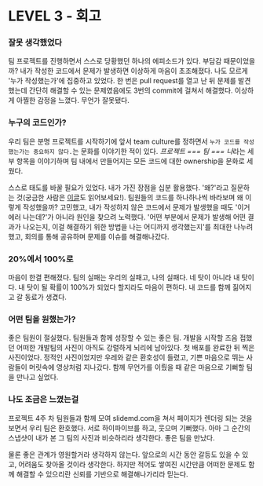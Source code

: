 # LEVEL 3 - 회고

### 잘못 생각했었다 

  팀 프로젝트를 진행하면서 스스로 당황했던 하나의 에피소드가 있다. 부담감 때문이었을까? 내가 작성한 코드에서 문제가 발생하면 이상하게 마음이 초조해졌다. 나도 모르게 '누가 작성했는가'에 집중하고 있었다. 한 번은 pull request를 열고 난 뒤 문제를 발견했는데 간단히 해결할 수 있는 문제였음에도 3번의 commit에 걸쳐서 해결했다. 이상하게 아찔한 감정을 느꼈다. 무언가 잘못됐다.

### 누구의 코드인가? 

  우리 팀은 분명 프로젝트를 시작하기에 앞서 team culture를 정하면서 `누가 코드를 작성했는가는 중요하지 않다.`는 문화를 이야기한 적이 있다. *프로젝트 === 팀 === 나*라는 세부 항목을 이야기하며 팀 내에서 만들어지는 모든 코드에 대한 ownership을 문화로 세웠다.

  스스로 태도를 바꿀 필요가 있었다. 내가 가진 장점을 십분 활용했다. '왜?'라고 질문하는 것(궁금한 사람은 [이글](level2-성장.md)도 읽어보세요!). 팀원들의 코드를 하나하나씩 바라보며 왜 이렇게 작성했을까? 고민했고, 내가 작성하지 않은 코드에서 문제가 발생했을 때도 '이거 에러 나는데?'가 아니라 원인을 찾으려 노력했다. '어떤 부분에서 문제가 발생해 어떤 결과가 나오는지, 이걸 해결하기 위한 방법을 나는 어디까지 생각했는지'를 최대한 나누려 했고, 회의를 통해 공유하며 문제를 이슈를 해결해나갔다. 

### 20%에서 100%로

  마음이 한결 편해졌다. 팀의 실패는 우리의 실패고, 나의 실패다. 네 탓이 아니라 내 탓이다. 내 탓이 될 확률이 100%가 되었다 할지라도 마음이 편하다. 내 코드를 함께 짊어지고 갈 동료가 생겼다.

### 어떤 팀을 원했는가? 

  좋은 팀원이 절실했다. 팀원들과 함께 성장할 수 있는 좋은 팀. 개발을 시작할 즈음 접했던 어떠한 개발팀의 사진이 아직도 강렬하게 뇌리에 남아있다. 첫 배포를 완료한 뒤 찍은 사진이었다. 정적인 사진이었지만 우레와 같은 환호성이 들렸고, 기쁜 마음으로 뛰는 사람들이 머릿속에 영상처럼 지나갔다. 함께 무언가를 이뤘을 때 같은 마음으로 기뻐할 팀을 만나고 싶었다.  

### 나도 조금은 느꼈는걸 

  프로젝트 4주 차 팀원들과 함께 모여 slidemd.com을 쳐서 페이지가 렌더링 되는 것을 보면서 우리 팀은 환호했다. 서로 하이파이브를 하고, 웃으며 기뻐했다. 아마 그 순간의 스냅샷이 내가 본 그 팀의 사진과 비슷하리라 생각한다. 좋은 팀을 만났다.

  물론 좋은 관계가 영원할거라 생각하지 않는다. 앞으로의 시간 동안 갈등도 있을 수 있고, 어려움도 찾아올 것이라 생각한다. 하지만 적어도 쌓여진 시간만큼 어떠한 문제도 함께 해결할 수 있으리란 신뢰를 기반으로 해결해나가리라 믿는다.
